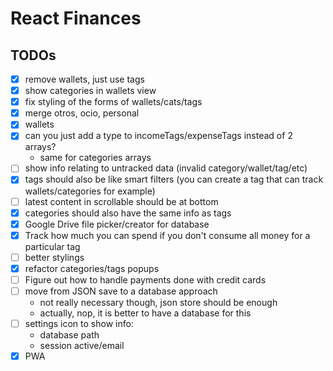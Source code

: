 # React Finances

## TODOs

- [x] remove wallets, just use tags
- [x] show categories in wallets view
- [x] fix styling of the forms of wallets/cats/tags
- [x] merge otros, ocio, personal
- [x] wallets
- [x] can you just add a type to incomeTags/expenseTags instead of 2 arrays?
  - same for categories arrays
- [ ] show info relating to untracked data (invalid category/wallet/tag/etc)
- [x] tags should also be like smart filters (you can create a tag that can track wallets/categories for example)
- [ ] latest content in scrollable should be at bottom
- [x] categories should also have the same info as tags
- [x] Google Drive file picker/creator for database
- [x] Track how much you can spend if you don't consume all money for a particular tag
- [ ] better stylings
- [x] refactor categories/tags popups
- [ ] Figure out how to handle payments done with credit cards
- [ ] move from JSON save to a database approach
  - not really necessary though, json store should be enough
  - actually, nop, it is better to have a database for this
- [ ] settings icon to show info:
  - database path
  - session active/email
- [x] PWA
